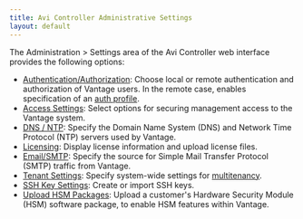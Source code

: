 ```yaml
---
title: Avi Controller Administrative Settings
layout: default
---
```

The Administration &gt; Settings area of the Avi Controller web interface provides the following options:

* <a href="/docs/16.2.2/overview-of-account-management">Authentication/Authorization</a>: Choose local or remote authentication and authorization of Vantage users. In the remote case, enables specification of an <a href="/docs/16.2.2/auth-profile">auth profile</a>.
* <a href="/docs/16.2.2/access-settings-for-clients-of-the-avi-controller">Access Settings</a>: Select options for securing management access to the Vantage system.
* <a href="/docs/16.2.2/dns-ntp-settings">DNS / NTP</a>: Specify the Domain Name System (DNS) and Network Time Protocol (NTP) servers used by Vantage.
* <a href="/docs/16.2.2/avi-vantage-license-management">Licensing</a>: Display license information and upload license files.
* <a href="/docs/16.2.2/email-smtp">Email/SMTP</a>: Specify the source for Simple Mail Transfer Protocol (SMTP) traffic from Vantage.
* <a href="/docs/16.2.2/tenants">Tenant Settings</a>: Specify system-wide settings for <a href="/docs/16.2.2/tenants">multitenancy</a>.
* <a href="/docs/16.2.2/ssh-users-and-keys">SSH Key Settings</a>: Create or import SSH keys.
* <a href="/docs/16.2.2/upload-hsm-pkg">Upload HSM Packages</a>: Upload a customer's Hardware Security Module (HSM) software package, to enable HSM features within Vantage. 